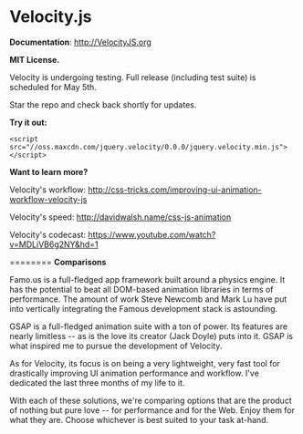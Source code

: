 Velocity.js
========

**Documentation**: http://VelocityJS.org

**MIT License.**

Velocity is undergoing testing. Full release (including test suite) is scheduled for May 5th.

Star the repo and check back shortly for updates.

**Try it out:**

`<script src="//oss.maxcdn.com/jquery.velocity/0.0.0/jquery.velocity.min.js"></script>`

**Want to learn more?**

Velocity's workflow: http://css-tricks.com/improving-ui-animation-workflow-velocity-js

Velocity's speed: http://davidwalsh.name/css-js-animation

Velocity's codecast: https://www.youtube.com/watch?v=MDLiVB6g2NY&hd=1

========
**Comparisons**

Famo.us is a full-fledged app framework built around a physics engine. It has the potential to beat all DOM-based animation libraries in terms of performance. The amount of work Steve Newcomb and Mark Lu have put into vertically integrating the Famous development stack is astounding.

GSAP is a full-fledged animation suite with a ton of power. Its features are nearly limitless -- as is the love its creator (Jack Doyle) puts into it. GSAP is what inspired me to pursue the development of Velocity.

As for Velocity, its focus is on being a very lightweight, very fast tool for drastically improving UI animation performance and workflow. I've dedicated the last three months of my life to it.

With each of these solutions, we're comparing options that are the product of nothing but pure love -- for performance and for the Web. Enjoy them for what they are. Choose whichever is best suited to your task at-hand.

